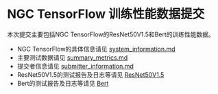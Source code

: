<!-- omit in toc -->
# NGC TensorFlow 训练性能数据提交

本次提交主要包括NGC TensorFlow的ResNet50V1.5和Bert的训练性能数据。

- NGC TensorFlow的具体信息请见 [system_information.md](./system_information.md)
- 主要测试数据请见 [summary_metrics.md](./summary_metrics.md)
- 提交者信息请见 [submitter_information.md](./submitter_information.md)
- ResNet50V1.5的测试报告及日志等请见 [ResNet50V1.5](./resnet50/)
- Bert的测试报告及日志等请见 [Bert](./bert/)
